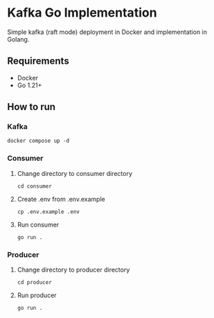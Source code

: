 # Kafka Go Implementation

Simple kafka (raft mode) deployment in Docker and implementation in Golang.

## Requirements
- Docker
- Go 1.21+

## How to run

### Kafka
```
docker compose up -d
```

### Consumer
1. Change directory to consumer directory
    ```
    cd consumer
    ```
2. Create .env from .env.example
    ```
    cp .env.example .env
    ```
3. Run consumer
   ```
   go run .
   ```

### Producer
1. Change directory to producer directory
    ```
    cd producer
    ```
2. Run producer
   ```
   go run .
   ```